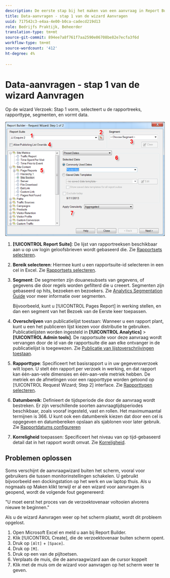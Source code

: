```yaml
---
description: De eerste stap bij het maken van een aanvraag in Report Builder.
title: Data-aanvragen - stap 1 van de wizard Aanvragen
uuid: 717542c3-e4aa-4e00-b0ca-cadecd219d13
role: Bedrijfs Praktijk, Beheerder
translation-type: tm+mt
source-git-commit: 894ee7a8f761f7aa2590e06708be82e7ecfa3f6d
workflow-type: tm+mt
source-wordcount: '412'
ht-degree: 4%

---
```



# Data-aanvragen - stap 1 van de wizard Aanvragen

Op de wizard Verzoek: Stap 1 vorm, selecteert u de rapportreeks, rapporttype, segmenten, en vormt data.

![](assets/rw1_overview.png)

1. **[!UICONTROL Report Suite]**: De lijst van rapportreeksen beschikbaar aan u op uw login geloofsbrieven wordt gebaseerd die. Zie [Rapportsets selecteren](/help/analyze/report-builder/data-requests/selecting-report-suites/t-select-report-suites.md).

1. **Bereik selecteren**: Hiermee kunt u een rapportsuite-id selecteren in een cel in Excel. Zie [Rapportsets selecteren](/help/analyze/report-builder/data-requests/selecting-report-suites/t-select-report-suites.md).

1. **Segment**: De segmenten zijn douanesubsets van gegevens, of gegevens die door regels worden gefilterd die u creeert. Segmenten zijn gebaseerd op hits, bezoeken en bezoekers. Zie [Analytics Segmentation Guide](https://docs.adobe.com/content/help/en/analytics/components/segmentation/seg-home.html) voor meer informatie over segmenten.

   Bijvoorbeeld, kunt u [!UICONTROL Pages Report] in werking stellen, en dan een segment van het Bezoek van de Eerste keer toepassen.

1. **Overschrijven** van publicatielijst toestaan: Wanneer u een rapport plant, kunt u een het publiceren lijst kiezen voor distributie te gebruiken. Publicatielijsten worden ingesteld in **[!UICONTROL Analytics]** > **[!UICONTROL Admin tools]**. De rapportsuite voor deze aanvraag wordt vervangen door de id van de rapportsuite die aan elke ontvanger in de publicatielijst is toegewezen. Zie [Publicatie van lijstoverschrijvingen toestaan](/help/analyze/report-builder/data-requests/allow-publishing-list-overrides.md).

1. **Rapporttype**: Specificeert het basisrapport u in uw gegevensverzoek wilt lopen. U stelt één rapport per verzoek in werking, en dat rapport kan één-aan-vele dimensies en één-aan-vele metriek hebben. De metriek en de afmetingen voor een rapporttype worden getoond op [!UICONTROL Request Wizard; Step 2] interface. Zie [Rapporttypen selecteren](/help/analyze/report-builder/data-requests/c-report-types/select-report-types.md).

1. **Datumbereik**: Definieert de tijdsperiode die door de aanvraag wordt bestreken. Er zijn verschillende soorten aanvraagtijdsperiodes beschikbaar, zoals vooraf ingesteld, vast en rollen. Het maximumaantal termijnen is 366. U kunt ook een datumbereik kiezen dat door een cel is opgegeven en datumbereiken opslaan als sjablonen voor later gebruik.  Zie [Rapportdatums configureren](/help/analyze/report-builder/data-requests/configuring-report-dates/custom-calendar.md)

1. **Korreligheid** toepassen: Specificeert het niveau van op tijd-gebaseerd detail dat in het rapport wordt omvat. Zie [Korreligheid](/help/analyze/report-builder/data-requests/configuring-report-dates/granularity.md).

## Problemen oplossen

Soms verschijnt de aanvraagwizard buiten het scherm, vooral voor gebruikers die tussen monitorinstellingen schakelen. U gebruikt bijvoorbeeld een dockingstation op het werk en uw laptop thuis. Als u nogmaals op Maken klikt terwijl er al een wizard voor aanvragen is geopend, wordt de volgende fout gegenereerd:

&quot;U moet eerst het proces van de verzoektovenaar voltooien alvorens nieuwe te beginnen.&quot;

Als u de wizard Aanvragen weer op het scherm plaatst, wordt dit probleem opgelost.

1. Open Microsoft Excel en meld u aan bij Report Builder.
2. Klik [!UICONTROL Create], die de verzoektovenaar buiten scherm opent.
3. Druk op `[Alt]` + `[Space]`.
4. Druk op `[M]`.
5. Druk op een van de pijltoetsen.
6. Verplaats de muis, die de aanvraagwizard aan de cursor koppelt
7. Klik met de muis om de wizard voor aanvragen op het scherm weer te geven.
